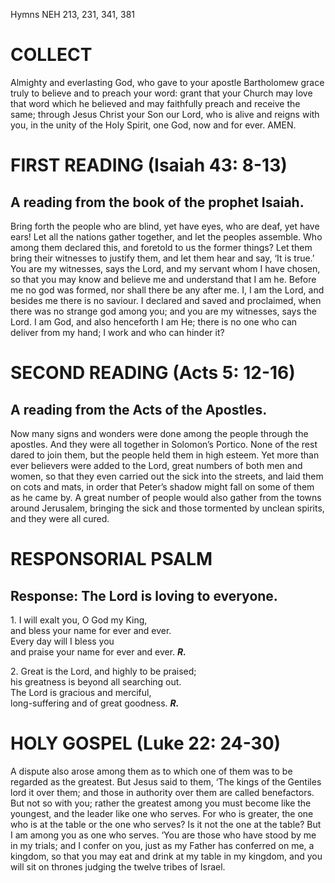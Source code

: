 Hymns NEH 213, 231, 341, 381

# COLLECT

Almighty and everlasting God, who gave to your apostle Bartholomew grace truly to believe and to preach your word: grant that your Church may love that word which he believed and may faithfully preach and receive the same; through Jesus Christ your Son our Lord, who is alive and reigns with you, in the unity of the Holy Spirit, one God, now and for ever. AMEN.

# FIRST READING (Isaiah 43: 8-13)

## A reading from the book of the prophet Isaiah.

Bring forth the people who are blind, yet have eyes, who are deaf, yet have ears! Let all the nations gather together, and let the peoples assemble. Who among them declared this, and foretold to us the former things? Let them bring their witnesses to justify them, and let them hear and say, ‘It is true.’ You are my witnesses, says the Lord, and my servant whom I have chosen, so that you may know and believe me and understand that I am he. Before me no god was formed, nor shall there be any after me. I, I am the Lord, and besides me there is no saviour. I declared and saved and proclaimed, when there was no strange god among you; and you are my witnesses, says the Lord. I am God, and also henceforth I am He; there is no one who can deliver from my hand; I work and who can hinder it?

# SECOND READING (Acts 5: 12-16)

## A reading from the Acts of the Apostles.

Now many signs and wonders were done among the people through the apostles. And they were all together in Solomon’s Portico. None of the rest dared to join them, but the people held them in high esteem. Yet more than ever believers were added to the Lord, great numbers of both men and women, so that they even carried out the sick into the streets, and laid them on cots and mats, in order that Peter’s shadow might fall on some of them as he came by. A great number of people would also gather from the towns around Jerusalem, bringing the sick and those tormented by unclean spirits, and they were all cured.

# RESPONSORIAL PSALM

## Response: The Lord is loving to everyone.

1\. I will exalt you, O God my King,\
and bless your name for ever and ever.\
Every day will I bless you\
and praise your name for ever and ever. ***R.***

2\. Great is the Lord, and highly to be praised;\
his greatness is beyond all searching out.\
The Lord is gracious and merciful,\
long-suffering and of great goodness. ***R.***



# HOLY GOSPEL (Luke 22: 24-30)

A dispute also arose among them as to which one of them was to be regarded as the greatest. But Jesus said to them, ‘The kings of the Gentiles lord it over them; and those in authority over them are called benefactors. But not so with you; rather the greatest among you must become like the youngest, and the leader like one who serves. For who is greater, the one who is at the table or the one who serves? Is it not the one at the table? But I am among you as one who serves. ‘You are those who have stood by me in my trials; and I confer on you, just as my Father has conferred on me, a kingdom, so that you may eat and drink at my table in my kingdom, and you will sit on thrones judging the twelve tribes of Israel.
